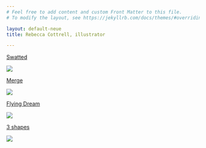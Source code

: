 ```yaml
---
# Feel free to add content and custom Front Matter to this file.
# To modify the layout, see https://jekyllrb.com/docs/themes/#overriding-theme-defaults

layout: default-neue
title: Rebecca Cottrell, illustrator

---
```



[Swatted](swatted-a-minimalist-tragicomedy)

![](../images/hotel_origami_photo_main.jpg)

[Merge](merge)

![](../images/merge_photo.JPG)

[Flying Dream](flying-dream)

![](../images/thumb_fd.png)


[3 shapes](3-shapes)

![](../images/3_shapes_thumbnail.jpg)
